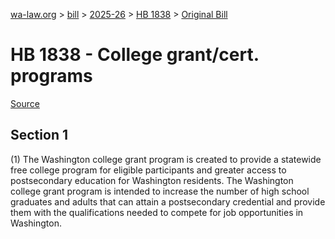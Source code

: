 [wa-law.org](/) > [bill](/bill/) > [2025-26](/bill/2025-26/) > [HB 1838](/bill/2025-26/hb/1838/) > [Original Bill](/bill/2025-26/hb/1838/1/)

# HB 1838 - College grant/cert. programs

[Source](http://lawfilesext.leg.wa.gov/biennium/2025-26/Pdf/Bills/House%20Bills/1838.pdf)

## Section 1
(1) The Washington college grant program is created to provide a statewide free college program for eligible participants and greater access to postsecondary education for Washington residents. The Washington college grant program is intended to increase the number of high school graduates and adults that can attain a postsecondary credential and provide them with the qualifications needed to compete for job opportunities in Washington.
